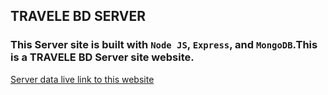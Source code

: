 ## TRAVELE BD SERVER


### This Server site is built with `Node JS`, `Express`, and `MongoDB`.This is a TRAVELE BD Server site website.

[Server data live link to this website](https://possessed-castle-52693.herokuapp.com/services "TRAVELE BD SERVER")
